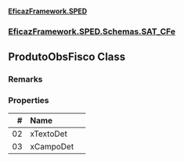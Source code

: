 #### [EficazFramework.SPED](EficazFrameworkSPED.md 'EficazFramework SPED')
### [EficazFramework.SPED.Schemas.SAT_CFe](EficazFramework.SPED.Schemas.SAT_CFe.md 'EficazFramework.SPED.Schemas.SAT_CFe')

## ProdutoObsFisco Class

### Remarks
### Properties

| # | Name | |
| ---: | :--- | :--- |
| 02 | xTextoDet |  |
| 03 | xCampoDet |  |
